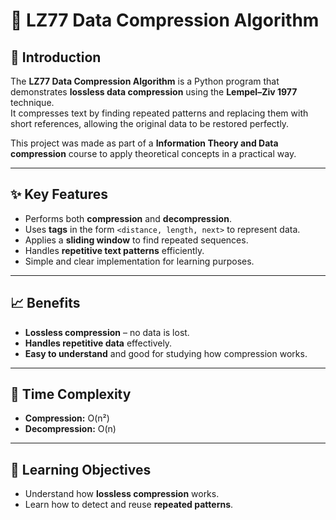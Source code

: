 # 🧩 LZ77 Data Compression Algorithm

## 📌 Introduction
The **LZ77 Data Compression Algorithm** is a Python program that demonstrates **lossless data compression** using the **Lempel–Ziv 1977** technique.  
It compresses text by finding repeated patterns and replacing them with short references, allowing the original data to be restored perfectly.  

This project was made as part of a **Information Theory and Data compression** course to apply theoretical concepts in a practical way.

---

## ✨ Key Features
- Performs both **compression** and **decompression**.  
- Uses **tags** in the form `<distance, length, next>` to represent data.  
- Applies a **sliding window** to find repeated sequences.  
- Handles **repetitive text patterns** efficiently.  
- Simple and clear implementation for learning purposes.

---

## 📈 Benefits
- **Lossless compression** – no data is lost.  
- **Handles repetitive data** effectively.  
- **Easy to understand** and good for studying how compression works.  

---

## 🧮 Time Complexity
- **Compression:** O(n²)  
- **Decompression:** O(n)

---

## 🎯 Learning Objectives
- Understand how **lossless compression** works.  
- Learn how to detect and reuse **repeated patterns**.  
